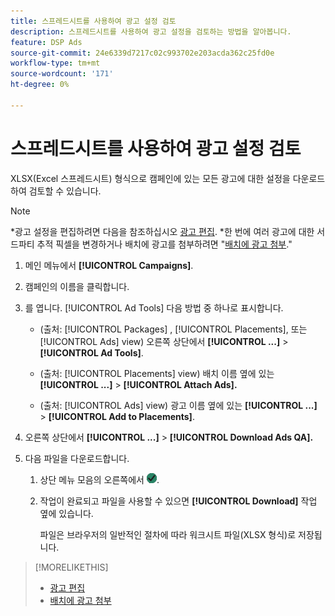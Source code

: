 ```yaml
---
title: 스프레드시트를 사용하여 광고 설정 검토
description: 스프레드시트를 사용하여 광고 설정을 검토하는 방법을 알아봅니다.
feature: DSP Ads
source-git-commit: 24e6339d7217c02c993702e203acda362c25fd0e
workflow-type: tm+mt
source-wordcount: '171'
ht-degree: 0%

---
```


# 스프레드시트를 사용하여 광고 설정 검토

XLSX(Excel 스프레드시트) 형식으로 캠페인에 있는 모든 광고에 대한 설정을 다운로드하여 검토할 수 있습니다.<!-- Clarify once I can get this to work: Do these include all ads in the campaign, only active ads in live or pending campaigns, or what? And does it include all possible settings, or just a subset?  -->

>[!NOTE]
>
>*광고 설정을 편집하려면 다음을 참조하십시오 [광고 편집](/help/dsp/campaign-management/ads/ad-edit.md).
>*한 번에 여러 광고에 대한 서드파티 추적 픽셀을 변경하거나 배치에 광고를 첨부하려면 &quot;[배치에 광고 첨부](/help/dsp/campaign-management/ads/ad-attach-to-placement.md).&quot;

1. 메인 메뉴에서 **[!UICONTROL Campaigns]**.

1. 캠페인의 이름을 클릭합니다.

1. 를 엽니다. [!UICONTROL Ad Tools] 다음 방법 중 하나로 표시합니다.

   * (출처: [!UICONTROL Packages] , [!UICONTROL Placements], 또는 [!UICONTROL Ads] view) 오른쪽 상단에서 **[!UICONTROL ...]** > **[!UICONTROL Ad Tools]**.

   * (출처: [!UICONTROL Placements] view) 배치 이름 옆에 있는 **[!UICONTROL ...]** > **[!UICONTROL Attach Ads].**

   * (출처: [!UICONTROL Ads] view) 광고 이름 옆에 있는  **[!UICONTROL ...]** > **[!UICONTROL Add to Placements]**.

1. 오른쪽 상단에서 **[!UICONTROL ...]** > **[!UICONTROL Download Ads QA].**

1. 다음 파일을 다운로드합니다.

   1. 상단 메뉴 모음의 오른쪽에서 ![작업](/help/dsp/assets/downloads.png).

   1. 작업이 완료되고 파일을 사용할 수 있으면 **[!UICONTROL Download]** 작업 옆에 있습니다.

      파일은 브라우저의 일반적인 절차에 따라 워크시트 파일(XLSX 형식)로 저장됩니다.

>[!MORELIKETHIS]
>
>* [광고 편집](/help/dsp/campaign-management/ads/ad-edit.md)
>* [배치에 광고 첨부](/help/dsp/campaign-management/ads/ad-attach-to-placement.md)
